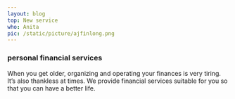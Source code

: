 ```yaml
---
layout: blog
top: New service
who: Anita
pic: /static/picture/ajfinlong.png
---
```

### personal financial services
When you get older, organizing and operating your finances is very tiring. It’s also thankless at times. We provide financial services suitable for you so that you can have a better life.